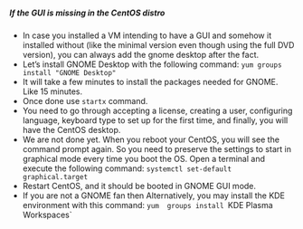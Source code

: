 ##### If the GUI is missing in the CentOS distro
- In case you installed a VM intending to have a GUI and somehow it installed without (like the minimal version even though using the full DVD version), you can always add the gnome desktop after the fact.
- Let’s install GNOME Desktop with the following command: `yum groups install "GNOME Desktop"`
- It will take a few minutes to install the packages needed for GNOME. Like 15 minutes.
- Once done use `startx` command.
- You need to go through accepting a license, creating a user, configuring language, keyboard type to set up for the first time, and finally, you will have the CentOS desktop.
- We are not done yet. When you reboot your CentOS, you will see the command prompt again. So you need to preserve the settings to start in graphical mode every time you boot the OS. Open a terminal and execute the following command: `systemctl set-default graphical.target`
- Restart CentOS, and it should be booted in GNOME GUI mode.
- If you are not a GNOME fan then Alternatively, you may install the KDE environment with this command: `yum  groups install `KDE Plasma Workspaces`
